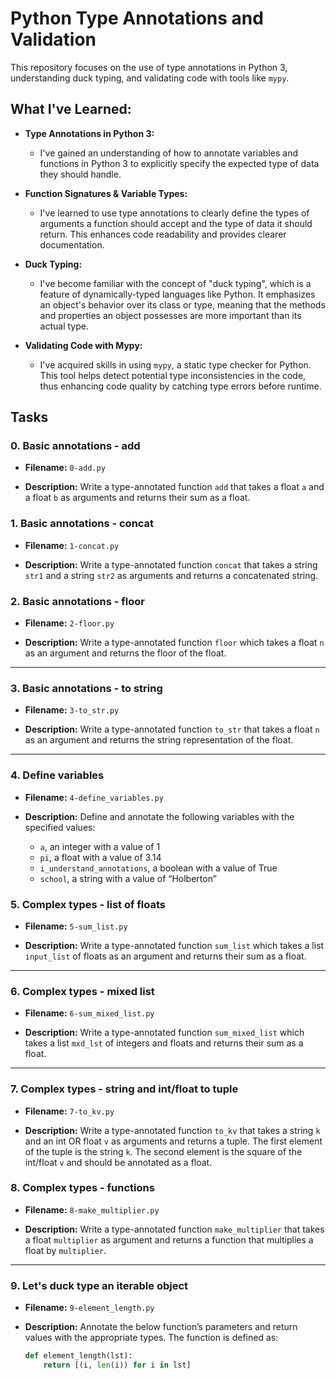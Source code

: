 # Python Type Annotations and Validation

This repository focuses on the use of type annotations in Python 3, understanding duck typing, and validating code with tools like `mypy`.

## What I've Learned:

- **Type Annotations in Python 3:**
  - I've gained an understanding of how to annotate variables and functions in Python 3 to explicitly specify the expected type of data they should handle.

- **Function Signatures & Variable Types:**
  - I've learned to use type annotations to clearly define the types of arguments a function should accept and the type of data it should return. This enhances code readability and provides clearer documentation.

- **Duck Typing:**
  - I've become familiar with the concept of "duck typing", which is a feature of dynamically-typed languages like Python. It emphasizes an object's behavior over its class or type, meaning that the methods and properties an object possesses are more important than its actual type.

- **Validating Code with Mypy:**
  - I've acquired skills in using `mypy`, a static type checker for Python. This tool helps detect potential type inconsistencies in the code, thus enhancing code quality by catching type errors before runtime.

## Tasks

### 0. Basic annotations - add

- **Filename:** `0-add.py`

- **Description:**
  Write a type-annotated function `add` that takes a float `a` and a float `b` as arguments and returns their sum as a float.

### 1. Basic annotations - concat

- **Filename:** `1-concat.py`

- **Description:**
  Write a type-annotated function `concat` that takes a string `str1` and a string `str2` as arguments and returns a concatenated string.

### 2. Basic annotations - floor

- **Filename:** `2-floor.py`

- **Description:**
  Write a type-annotated function `floor` which takes a float `n` as an argument and returns the floor of the float.

---

### 3. Basic annotations - to string

- **Filename:** `3-to_str.py`

- **Description:**
  Write a type-annotated function `to_str` that takes a float `n` as an argument and returns the string representation of the float.

---

### 4. Define variables

- **Filename:** `4-define_variables.py`

- **Description:**
  Define and annotate the following variables with the specified values:
  - `a`, an integer with a value of 1
  - `pi`, a float with a value of 3.14
  - `i_understand_annotations`, a boolean with a value of True
  - `school`, a string with a value of “Holberton”

### 5. Complex types - list of floats

- **Filename:** `5-sum_list.py`

- **Description:**
  Write a type-annotated function `sum_list` which takes a list `input_list` of floats as an argument and returns their sum as a float.

---

### 6. Complex types - mixed list

- **Filename:** `6-sum_mixed_list.py`

- **Description:**
  Write a type-annotated function `sum_mixed_list` which takes a list `mxd_lst` of integers and floats and returns their sum as a float.

---

### 7. Complex types - string and int/float to tuple

- **Filename:** `7-to_kv.py`

- **Description:**
  Write a type-annotated function `to_kv` that takes a string `k` and an int OR float `v` as arguments and returns a tuple. The first element of the tuple is the string `k`. The second element is the square of the int/float `v` and should be annotated as a float.

### 8. Complex types - functions

- **Filename:** `8-make_multiplier.py`

- **Description:**
  Write a type-annotated function `make_multiplier` that takes a float `multiplier` as argument and returns a function that multiplies a float by `multiplier`.

---

### 9. Let's duck type an iterable object

- **Filename:** `9-element_length.py`

- **Description:**
  Annotate the below function’s parameters and return values with the appropriate types. The function is defined as:

  ```python
  def element_length(lst):
      return [(i, len(i)) for i in lst]
